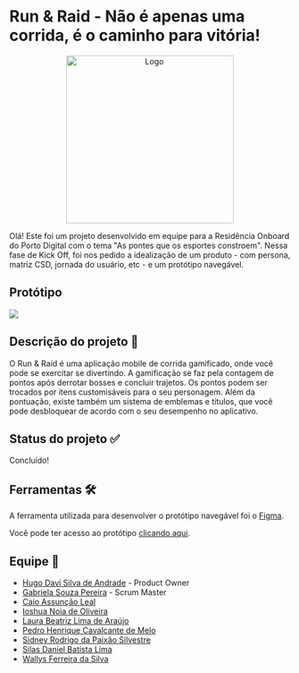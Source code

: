 # Run & Raid - Não é apenas uma corrida, é o caminho para vitória!

<div align="center">
  <img alt="Logo" height="300" width="300" src="https://user-images.githubusercontent.com/120505949/208316238-18203059-bca4-40d3-afb4-ab818dd4085c.png">
</div>

Olá! Este foi um projeto desenvolvido em equipe para a Residência Onboard do Porto Digital com o tema "As pontes que os esportes constroem". Nessa fase de Kick Off, foi nos pedido a idealização de um produto - com persona, matriz CSD, jornada do usuário, etc - e um protótipo navegável.

## Protótipo
<div>
  <img src="https://user-images.githubusercontent.com/120505949/208320123-a5632e08-3158-4640-bde2-0219cf53a12a.png">
</div> 

## Descrição do projeto 📝
O Run & Raid é uma aplicação mobile de corrida gamificado, onde você pode se exercitar se divertindo. A gamificação se faz pela contagem de pontos após derrotar bosses e concluir trajetos. Os pontos podem ser trocados por itens customisáveis para o seu personagem. Além da pontuação, existe também um sistema de emblemas e títulos, que você pode desbloquear de acordo com o seu desempenho no aplicativo.

## Status do projeto ✅
Concluído!

## Ferramentas 🛠️
A ferramenta utilizada para desenvolver o protótipo navegável foi o [Figma](https://www.figma.com/).

Você pode ter acesso ao protótipo [clicando aqui](https://www.figma.com/proto/Lsd7kUpaIOiYNdUiIqM23O/Run-%26-Raid-v1?node-id=429%3A27&scaling=scale-down&page-id=0%3A1&starting-point-node-id=429%3A27).

## Equipe 👥
- [Hugo Davi Silva de Andrade](https://www.linkedin.com/in/hugo-davi-silva-de-andrade-b12448249/) - Product Owner
- [Gabriela Souza Pereira](www.linkedin.com/in/gabrielasouzap/) - Scrum Master
- [Caio Assunção Leal](https://www.linkedin.com/in/caio-leal-513556248/)
- [Ioshua Noia de Oliveira](https://www.linkedin.com/in/ioshua-noia-06344a251/)
- [Laura Beatriz Lima de Araújo](https://www.linkedin.com/in/laura-lima-araujo/)
- [Pedro Henrique Cavalcante de Melo](https://www.linkedin.com/in/pedro-henrique-2b21301b5/)
- [Sidney Rodrigo da Paixão Silvestre](https://www.linkedin.com/in/sidney-rodrigo-da-paixão-silvestre-824582251/)
- [Silas Daniel Batista Lima](https://www.linkedin.com/in/silasdanielb/)
- [Wallys Ferreira da Silva](https://www.linkedin.com/in/wallys-ferreira-a16b8417b/)

